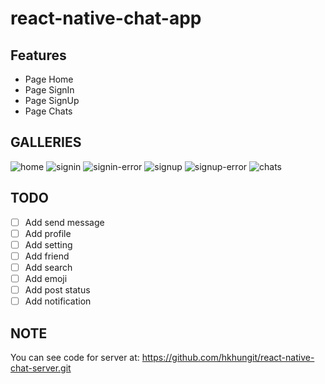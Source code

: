 
# react-native-chat-app

## Features

- Page Home
- Page SignIn
- Page SignUp
- Page Chats

## GALLERIES
![home](/docs/images/home.png)
![signin](/docs/images/signin.png)
![signin-error](/docs/images/signin-error.png)
![signup](/docs/images/signup.png)
![signup-error](/docs/images/signup-error.png)
![chats](/docs/images/chats.png)

## TODO

- [ ] Add send message
- [ ] Add profile
- [ ] Add setting
- [ ] Add friend
- [ ] Add search
- [ ] Add emoji
- [ ] Add post status
- [ ] Add notification

## NOTE

You can see code for server at: https://github.com/hkhungit/react-native-chat-server.git